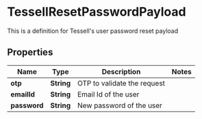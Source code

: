 

# TessellResetPasswordPayload

This is a definition for Tessell's user password reset payload

## Properties

Name | Type | Description | Notes
------------ | ------------- | ------------- | -------------
**otp** | **String** | OTP to validate the request | 
**emailId** | **String** | Email Id of the user | 
**password** | **String** | New password of the user | 



